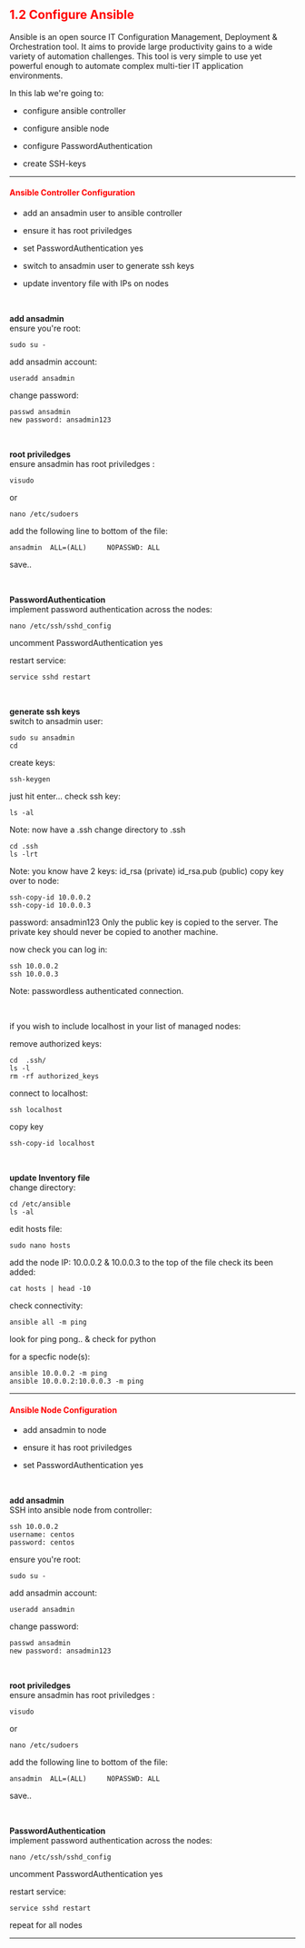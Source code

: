 ## <font color='red'>1.2 Configure Ansible</font>
Ansible is an open source IT Configuration Management, Deployment & Orchestration tool. It aims to provide large productivity gains to a wide variety of automation challenges. This tool is very simple to use yet powerful enough to automate complex multi-tier IT application environments. 


In this lab we're going to:
* configure ansible controller
* configure ansible node

* configure PasswordAuthentication
* create SSH-keys

---

#### <font color='red'>Ansible Controller Configuration</font>
* add an ansadmin user to ansible controller
* ensure it has root priviledges

* set PasswordAuthentication yes
* switch to ansadmin user to generate ssh keys

* update inventory file with IPs on nodes

</br>

**add ansadmin**  
ensure you're root:
```
sudo su -
```
add ansadmin account:
```
useradd ansadmin
```
change password:
```
passwd ansadmin
new password: ansadmin123
```

</br>

**root priviledges**  
ensure ansadmin has root priviledges :
```
visudo
```
or
```
nano /etc/sudoers
```
add the following line to bottom of the file:
```
ansadmin  ALL=(ALL)     NOPASSWD: ALL
```
save..

</br>

**PasswordAuthentication**  
implement password authentication across the nodes:
```
nano /etc/ssh/sshd_config
```
uncomment PasswordAuthentication yes

restart service:
```
service sshd restart
```

</br>

**generate ssh keys**  
switch to ansadmin user:
```
sudo su ansadmin
cd
```
create keys:
```
ssh-keygen
```
just hit enter...
check ssh key:
```
ls -al
```
Note: now have a .ssh
change directory to .ssh
```
cd .ssh
ls -lrt
```
Note: you know have 2 keys: id_rsa (private) id_rsa.pub (public)
copy key over to node:
```
ssh-copy-id 10.0.0.2
ssh-copy-id 10.0.0.3
```
password: ansadmin123
Only the public key is copied to the server. The private key should never be copied to another machine.

now check you can log in:
```
ssh 10.0.0.2
ssh 10.0.0.3
```
Note: passwordless authenticated connection.

</br>

if you wish to include localhost in your list of managed nodes:

remove authorized keys:
```
cd  .ssh/
ls -l
rm -rf authorized_keys
```
connect to localhost:
```
ssh localhost
```
copy key
```
ssh-copy-id localhost
```

</br>

**update Inventory file**  
change directory:
```
cd /etc/ansible
ls -al
```
edit hosts file:
```
sudo nano hosts
```
add the node IP: 10.0.0.2 & 10.0.0.3 to the top of the file
check its been added:
```
cat hosts | head -10
```
check connectivity:
```
ansible all -m ping
```
look for ping pong..  & check for python

for a specfic node(s):
```
ansible 10.0.0.2 -m ping
ansible 10.0.0.2:10.0.0.3 -m ping
```

---

#### <font color='red'>Ansible Node Configuration</font>
* add ansadmin to node
* ensure it has root priviledges

* set PasswordAuthentication yes

</br>

**add ansadmin**  
SSH into ansible node from controller:
```
ssh 10.0.0.2
username: centos
password: centos
```
ensure you're root:
```
sudo su -
```
add ansadmin account:
```
useradd ansadmin
```
change password:
```
passwd ansadmin
new password: ansadmin123
```

</br>

**root priviledges**  
ensure ansadmin has root priviledges :
```
visudo
```
or
```
nano /etc/sudoers
```
add the following line to bottom of the file:
```
ansadmin  ALL=(ALL)     NOPASSWD: ALL
```
save..

</br>

**PasswordAuthentication**  
implement password authentication across the nodes:
```
nano /etc/ssh/sshd_config
```
uncomment PasswordAuthentication yes

restart service:
```
service sshd restart
```

repeat for all nodes

---
